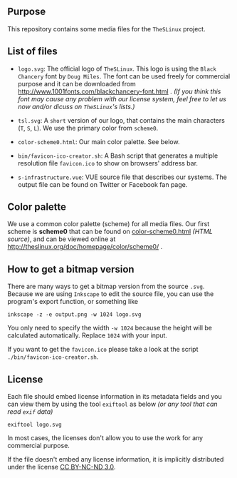 ## Purpose

This repository contains some media files for the `TheSLinux` project.

## List of files

* `logo.svg`: The official logo of `TheSLinux`. This logo is using the
  `Black Chancery` font by `Doug Miles`. The font can be used freely
  for commercial purpose and it can be downloaded from
  http://www.1001fonts.com/blackchancery-font.html .
  _(If you think this font may cause any problem with our license system,
  feel free to let us now and/or dicuss on `TheSLinux`'s lists.)_

* `tsl.svg`: A `short` version of our logo, that contains the main
  characters (`T`, `S`, `L`). We use the primary color from `scheme0`.

* `color-scheme0.html`: Our main color palette. See below.

* `bin/favicon-ico-creator.sh`: A Bash script that generates a multiple
  resolution file `favicon.ico` to show on browsers' address bar.

* `s-infrastructure.vue`: VUE source file that describes our systems.
  The output file can be found on Twitter or Facebook fan page.

## Color palette

We use a common color palette (scheme) for all media files. Our first
scheme is **scheme0** that can be found on
  [color-scheme0.html](color-scheme0.html) _(HTML source)_,
and can be viewed online at
  http://theslinux.org/doc/homepage/color/scheme0/ .

## How to get a bitmap version

There are many ways to get a bitmap version from the source `.svg`.
Because we are using `Inkscape` to edit the source file, you can use
the program's export function, or something like

    inkscape -z -e output.png -w 1024 logo.svg

You only need to specify the width `-w 1024` because the height will be
calculated automatically. Replace `1024` with your input.

If you want to get the `favicon.ico` please take a look at the script
`./bin/favicon-ico-creator.sh`.

## License

Each file should embed license information in its metadata fields
and you can view them by using the tool `exiftool` as below
_(or any tool that can read `exif` data)_

    exiftool logo.svg

In most cases, the licenses don't allow you to use the work for any
commercial purpose.

If the file doesn't embed any license information, it is implicitly
distributed under the license [CC BY-NC-ND 3.0][by-nc-nd].

[by-nc-nd]: http://creativecommons.org/licenses/by-nc-nd/3.0/
